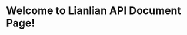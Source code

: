 # Welcome to Lianlian API Document Page!

<!-- This site was created using [**Docsify**](https://docsify.js.org), which is an open source documentation site generator, and imported in GitHub page. This site was created for [**Opensource.com**](https://opensource.com) demo. -->

<!-- ![Welcome to Lianlian](./images/cover-lianlian.JPG) -->
